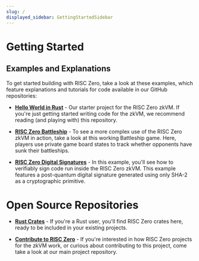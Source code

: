 ```yaml
---
slug: /
displayed_sidebar: GettingStartedSidebar
---
```

# Getting Started

## Examples and Explanations 
To get started building with RISC Zero, take a look at these examples, which feature explanations and tutorials for code available in our GitHub repositories:

* [**Hello World in Rust**](examples/rust_starter.md) - Our starter project for the RISC Zero zkVM. If you're just getting started writing code for the zkVM, we recommend reading (and playing with) this repository.

* [**RISC Zero Battleship**](examples/battleship_rust.md) - To see a more complex use of the RISC Zero zkVM in action, take a look at this working Battleship game. Here, players use private game board states to track whether opponents have sunk their battleships.

* [**RISC Zero Digital Signatures**](examples/digital_signatures.md) - In this example, you'll see how to verifiably sign code run inside the RISC Zero zkVM. This example features a post-quantum digital signature generated using only SHA-2 as a cryptographic primitive.

# Open Source Repositories

* [**Rust Crates**](https://github.com/risc0/risc0#rust-crates) - If you're a Rust user, you'll find RISC Zero crates here, ready to be included in your existing projects.

* [**Contribute to RISC Zero**](http://www.github.com/risc0/risc0) - If you're interested in how RISC Zero projects for the zkVM work, or curious about contributing to this project, come take a look at our main project repository.
